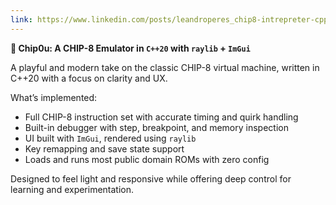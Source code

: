 ```yaml
---
link: https://www.linkedin.com/posts/leandroperes_chip8-intrepreter-cpp-activity-7166373441867038720-7cqL
---
```


**🧩 Chip0u: A CHIP-8 Emulator in `C++20` with `raylib` + `ImGui`**

A playful and modern take on the classic CHIP-8 virtual machine, written in C++20 with a focus on clarity and UX.

What’s implemented:

- Full CHIP-8 instruction set with accurate timing and quirk handling
- Built-in debugger with step, breakpoint, and memory inspection
- UI built with `ImGui`, rendered using `raylib`
- Key remapping and save state support
- Loads and runs most public domain ROMs with zero config

Designed to feel light and responsive while offering deep control for learning and experimentation.

